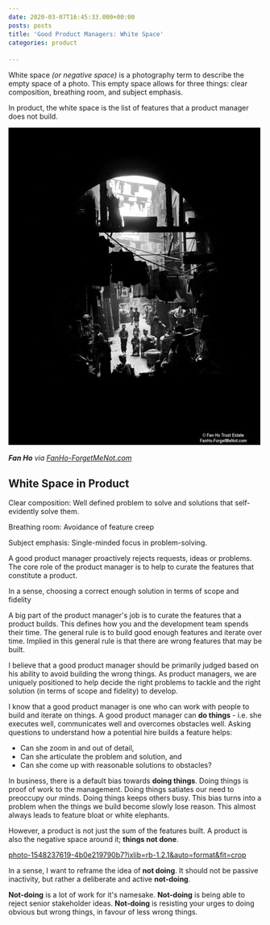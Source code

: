 ```yaml
---
date: 2020-03-07T16:45:33.000+00:00
posts: posts
title: 'Good Product Managers: White Space'
categories: product

---
```

White space _(or negative space)_ is a photography term to describe the empty space of a photo. This empty space allows for three things: clear composition, breathing room, and subject emphasis.

In product, the white space is the list of features that a product manager does not build.

![](/uploads/1ccc3e98f2dac97d4312ea8cca85ccd5.jpg)

**_Fan Ho_** _via_ [_FanHo-ForgetMeNot.com_]()

## White Space in Product

Clear composition: Well defined problem to solve and solutions that self-evidently solve them. 

Breathing room: Avoidance of feature creep

Subject emphasis: Single-minded focus in problem-solving.

A good product manager proactively rejects requests, ideas or problems. The core role of the product manager is to help to curate the features that constitute a product. 

In a sense, choosing a correct enough solution in terms of scope and fidelity 

A big part of the product manager's job is to curate the features that a product builds. This defines how you and the development team spends their time. The general rule is to build good enough features and iterate over time. Implied in this general rule is that there are wrong features that may be built. 

I believe that a good product manager should be primarily judged based on his ability to avoid building the wrong things. As product managers, we are uniquely positioned to help decide the right problems to tackle and the right solution (in terms of scope and fidelity) to develop.

I know that a good product manager is one who can work with people to build and iterate on things. A good product manager can **do things** - i.e. she executes well, communicates well and overcomes obstacles well. Asking questions to understand how a potential hire builds a feature helps:

* Can she zoom in and out of detail,
* Can she articulate the problem and solution, and
* Can she come up with reasonable solutions to obstacles?

In business, there is a default bias towards **doing things**. Doing things is proof of work to the management. Doing things satiates our need to preoccupy our minds. Doing things keeps others busy. This bias turns into a problem when the things we build become slowly lose reason. This almost always leads to feature bloat or white elephants.

However, a product is not just the sum of the features built. A product is also the negative space around it; **things not done**.

[photo-1548237619-4b0e219790b7?ixlib=rb-1.2.1&auto=format&fit=crop](https://images.unsplash.com/photo-1548237619-4b0e219790b7?ixlib=rb-1.2.1&auto=format&fit=crop&w=1350&q=80 "photo-1548237619-4b0e219790b7?ixlib=rb-1.2.1&auto=format&fit=crop&w=1350&q=80")

In a sense, I want to reframe the idea of **not doing**. It should not be passive inactivity, but rather a deliberate and active **not-doing**.

**Not-doing** is a lot of work for it's namesake. **Not-doing** is being able to reject senior stakeholder ideas. **Not-doing** is resisting your urges to doing obvious but wrong things, in favour of less wrong things.
